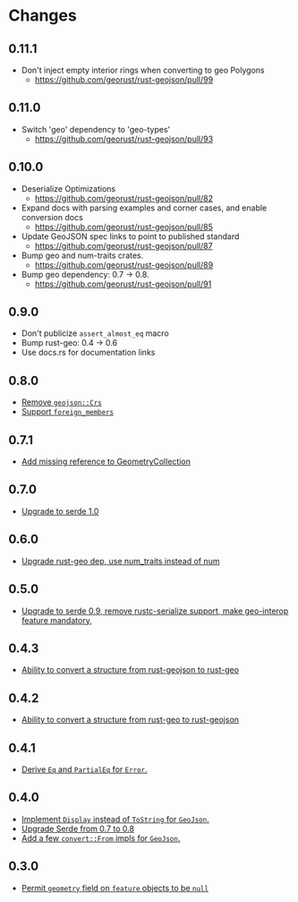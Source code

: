 # Changes

## 0.11.1

* Don't inject empty interior rings when converting to geo Polygons
  * <https://github.com/georust/rust-geojson/pull/99>

## 0.11.0

* Switch 'geo' dependency to 'geo-types'
  * <https://github.com/georust/rust-geojson/pull/93>

## 0.10.0

* Deserialize Optimizations
  * <https://github.com/georust/rust-geojson/pull/82>
* Expand docs with parsing examples and corner cases, and enable conversion docs
  * <https://github.com/georust/rust-geojson/pull/85>
* Update GeoJSON spec links to point to published standard
  * <https://github.com/georust/rust-geojson/pull/87>
* Bump geo and num-traits crates.
  * <https://github.com/georust/rust-geojson/pull/89>
* Bump geo dependency: 0.7 -> 0.8.
  * <https://github.com/georust/rust-geojson/pull/91>

## 0.9.0

* Don't publicize `assert_almost_eq` macro
* Bump rust-geo: 0.4 → 0.6
* Use docs.rs for documentation links

## 0.8.0

* [Remove `geojson::Crs`](https://github.com/georust/rust-geojson/pull/71)
* [Support `foreign_members`](https://github.com/georust/rust-geojson/pull/70)

## 0.7.1

* [Add missing reference to GeometryCollection](https://github.com/georust/rust-geojson/pull/68)

## 0.7.0

* [Upgrade to serde 1.0](https://github.com/georust/rust-geojson/pull/64)

## 0.6.0

* [Upgrade rust-geo dep, use num_traits instead of num](https://github.com/georust/rust-geojson/pull/62)

## 0.5.0

* [Upgrade to serde 0.9, remove rustc-serialize support, make geo-interop feature mandatory,](https://github.com/georust/rust-geojson/pull/60)

## 0.4.3

* [Ability to convert a structure from rust-geojson to rust-geo](https://github.com/georust/rust-geojson/pull/56)

## 0.4.2

* [Ability to convert a structure from rust-geo to rust-geojson](https://github.com/georust/rust-geojson/issues/51)

## 0.4.1

* [Derive `Eq` and `PartialEq` for `Error`.](https://github.com/georust/rust-geojson/issues/51)

## 0.4.0

* [Implement `Display` instead of `ToString` for `GeoJson`.](https://github.com/georust/rust-geojson/pull/46)
* [Upgrade Serde from 0.7 to 0.8](https://github.com/georust/rust-geojson/pull/48)
* [Add a few `convert::From` impls for `GeoJson`.](https://github.com/georust/rust-geojson/pull/45)

## 0.3.0

* [Permit `geometry` field on `feature` objects to be `null`](https://github.com/georust/rust-geojson/issues/42)
